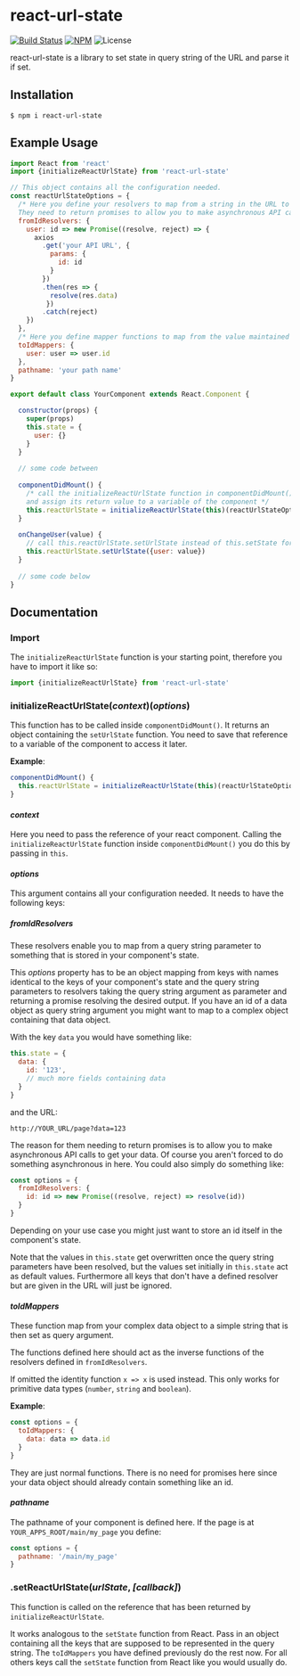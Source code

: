 # react-url-state

[![Build Status](https://travis-ci.org/DennisWeiss/react-url-state.svg?branch=master)](https://travis-ci.org/DennisWeiss/react-url-state)
[![NPM](https://img.shields.io/npm/v/react-url-state.svg)](https://www.npmjs.com/package/react-url-state)
![License](https://img.shields.io/github/license/mashape/apistatus.svg)

react-url-state is a library to set state in query string of the URL and parse it if set.

## Installation

```
$ npm i react-url-state
```

## Example Usage

```js
import React from 'react'
import {initializeReactUrlState} from 'react-url-state'

// This object contains all the configuration needed.
const reactUrlStateOptions = {
  /* Here you define your resolvers to map from a string in the URL to an object or any data type you like.
  They need to return promises to allow you to make asynchronous API calls. */
  fromIdResolvers: {
    user: id => new Promise((resolve, reject) => {
      axios
        .get('your API URL', {
          params: {
            id: id
          }
        })
        .then(res => {
          resolve(res.data)
         })
        .catch(reject)
    })
  },
  /* Here you define mapper functions to map from the value maintained in state to a string shown in the URL. */
  toIdMappers: {
    user: user => user.id
  },
  pathname: 'your path name'
}

export default class YourComponent extends React.Component {

  constructor(props) {
    super(props)
    this.state = {
      user: {}
    }
  }
	
  // some code between
	
  componentDidMount() {
    /* call the initializeReactUrlState function in componentDidMount() 
    and assign its return value to a variable of the component */
    this.reactUrlState = initializeReactUrlState(this)(reactUrlStateOptions)
  }
	
  onChangeUser(value) {
    // call this.reactUrlState.setUrlState instead of this.setState for added functionality to set query string accordingly
    this.reactUrlState.setUrlState({user: value})
  }
	
  // some code below
}
```

## Documentation

### Import 

The `initializeReactUrlState` function is your starting point, therefore you have to import it like so:

```js
import {initializeReactUrlState} from 'react-url-state'
```

### initializeReactUrlState(*context*)(*options*)

This function has to be called inside `componentDidMount()`. It returns an object containing the `setUrlState` function.
You need to save that reference to a variable of the component to access it later.

__Example__:

```js
componentDidMount() {
  this.reactUrlState = initializeReactUrlState(this)(reactUrlStateOptions)
}
```

#### *context*

Here you need to pass the reference of your react component. Calling the `initializeReactUrlState` function inside 
`componentDidMount()` you do this by passing in `this`.

#### *options*

This argument contains all your configuration needed. It needs to have the following keys:

##### *fromIdResolvers*

These resolvers enable you to map from a query string parameter to something that is stored in your component's state.

This *options* property has to be an object mapping from keys with names identical to the keys of your component's state and the 
query string parameters to resolvers taking the query string argument as parameter and returning a promise resolving the 
desired output. If you have an id of a data object as query string argument you might want to map to a complex object 
containing that data object.

With the key `data` you would have something like:

```js
this.state = {
  data: {
    id: '123',
    // much more fields containing data
  }
}
```

and the URL:

```
http://YOUR_URL/page?data=123
```

The reason for them needing to return promises is to allow you to make asynchronous API calls to get your data.
Of course you aren't forced to do something asynchronous in here. You could also simply do something like:

```js
const options = {
  fromIdResolvers: {
    id: id => new Promise((resolve, reject) => resolve(id))
  }
}

```

Depending on your use case you might just want to store an id itself in the component's state.

Note that the values in `this.state` get overwritten once the query string parameters have been resolved, but the values 
set initially in `this.state` act as default values. Furthermore all keys that don't have a defined resolver but are given 
in the URL will just be ignored.

#### *toIdMappers*

These function map from your complex data object to a simple string that is then set as query argument.

The functions defined here should act as the inverse functions of the resolvers defined in `fromIdResolvers`.

If omitted the identity function `x => x` is used instead. This only works for primitive data types 
(`number`, `string` and `boolean`).

__Example__:

```js
const options = {
  toIdMappers: {
    data: data => data.id
  }
}
```

They are just normal functions. There is no need for promises here since your data object should already contain 
something like an id.

#### *pathname*

The pathname of your component is defined here. If the page is at `YOUR_APPS_ROOT/main/my_page` you define:

```js
const options = {
  pathname: '/main/my_page'
}
```

### .setReactUrlState(*urlState*, *[callback]*)

This function is called on the reference that has been returned by `initializeReactUrlState`.

It works analogous to the `setState` function from React. Pass in an object containing all the keys that are supposed to 
be represented in the query string. The `toIdMappers` you have defined previously do the rest now.
For all others keys call the `setState` function from React like you would usually do.
